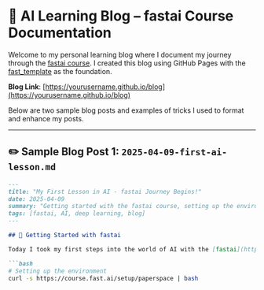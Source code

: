 # 📘 AI Learning Blog – fastai Course Documentation

Welcome to my personal learning blog where I document my journey through the [fastai course](https://course.fast.ai/). I created this blog using GitHub Pages with the [fast_template](https://www.fast.ai/posts/2020-01-16-fast_template.html) as the foundation.

**Blog Link**: [https://yourusername.github.io/blog](https://yourusername.github.io/blog)

Below are two sample blog posts and examples of tricks I used to format and enhance my posts.

---

## ✏️ Sample Blog Post 1: `2025-04-09-first-ai-lesson.md`

```markdown
---
title: "My First Lesson in AI - fastai Journey Begins!"
date: 2025-04-09
summary: "Getting started with the fastai course, setting up the environment, and my initial thoughts."
tags: [fastai, AI, deep learning, blog]
---

## 🚀 Getting Started with fastai

Today I took my first steps into the world of AI with the [fastai](https://course.fast.ai/) course. The setup was surprisingly smooth thanks to their `fastsetup` script for Paperspace.

```bash
# Setting up the environment
curl -s https://course.fast.ai/setup/paperspace | bash
